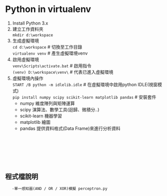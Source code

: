 # Python in virtualenv

1. Install Python 3.x
2. 建立工作資料夾<br />
 `mkdir d:\workspace`
3. 生成虛擬環境<br />
 `cd d:\workspace`    # 切換至工作目錄<br />
 `virtualenv venv`    # 產生虛擬環境venv<br />
4. 啟用虛擬環境<br />
 `venv\Scripts\activate.bat`    # 啟用指令<br />
 `(venv) D:\workspace\venv\`    # 代表已進入虛擬環境
5. 虛擬環境內操作<br />
 `START /B python -m idlelib.idle`    # 在虛擬環境中啟用python IDLE(視窗模式)<br />
 `pip install numpy scipy scikit-learn matplotlib pandas`    # 安裝套件<br />
    * numpy 維度陣列與矩陣運算<br />
    * scipy 演算法、數學工具(迴歸、微積分..)<br />
    * scikit-learn 機器學習<br />
    * matplotlib 繪圖<br />
    * pandas 提供資料格式(Data Frame)來進行分析資料<br />


<br /><br /><br /><br /><br />


## 程式檔說明
```diff
   -單一感知器(AND / OR / XOR)模擬 perceptron.py
```



